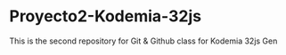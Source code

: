 # Proyecto2-Kodemia-32js
This is the second repository for Git &amp; Github class for Kodemia 32js Gen
